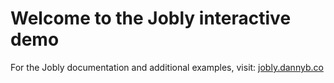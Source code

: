 # Welcome to the Jobly interactive demo

For the Jobly documentation and additional examples, visit:
[jobly.dannyb.co](https://jobly.dannyb.co/)

